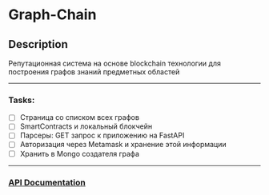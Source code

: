 # Graph-Chain

## Description
Репутационная система на основе blockchain технологии для построения графов знаний предметных областей

___

### Tasks:
- [ ] Страница со списком всех графов
- [ ] SmartContracts и локальный блокчейн
- [ ] Парсеры: GET запрос к приложению на FastAPI
- [ ] Авторизация через Metamask и хранение этой информации
- [ ] Хранить в Mongo создателя графа

___

### [API Documentation](https://github.com/mshrnv/graph-chain/blob/main/docs/API.md)
